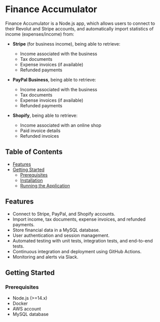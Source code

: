 # Finance Accumulator

Finance Accumulator is a Node.js app, which allows users to connect to their Revolut and Stripe accounts, and automatically import statistics of income (expenses/income) from:

- **Stripe** (for business income), being able to retrieve:
  - Income associated with the business
  - Tax documents
  - Expense invoices (if available)
  - Refunded payments

- **PayPal Business**, being able to retrieve:
  - Income associated with the business
  - Tax documents
  - Expense invoices (if available)
  - Refunded payments

- **Shopify**, being able to retrieve:
  - Income associated with an online shop
  - Paid invoice details
  - Refunded invoices


## Table of Contents

- [Features](#features)
- [Getting Started](#getting-started)
  - [Prerequisites](#prerequisites)
  - [Installation](#installation)
  - [Running the Application](#running-the-application)


## Features

- Connect to Stripe, PayPal, and Shopify accounts.
- Import income, tax documents, expense invoices, and refunded payments.
- Store financial data in a MySQL database.
- User authentication and session management.
- Automated testing with unit tests, integration tests, and end-to-end tests.
- Continuous integration and deployment using GitHub Actions.
- Monitoring and alerts via Slack.

## Getting Started

### Prerequisites

- Node.js (>=14.x)
- Docker
- AWS account
- MySQL database